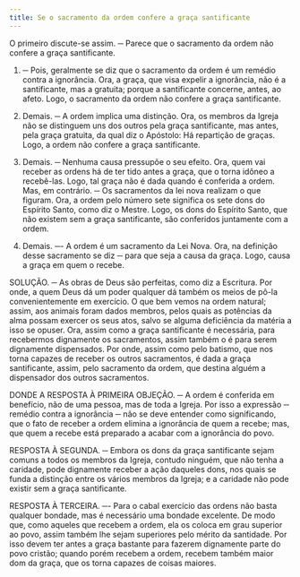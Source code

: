 ```yaml
---
title: Se o sacramento da ordem confere a graça santificante
---
```


O primeiro discute-se assim. ─ Parece que o sacramento da ordem não confere a graça santificante.  

1. ─ Pois, geralmente se diz que o sacramento da ordem é um remédio contra a ignorância. Ora, a graça, que visa expelir a ignorância, não é a santificante, mas a gratuita; porque a santificante concerne, antes, ao afeto. Logo, o sacramento da ordem não confere a graça santificante.  

2. Demais. ─ A ordem implica uma distinção. Ora, os membros da Igreja não se distinguem uns dos outros pela graça santificante, mas antes, pela graça gratuita, da qual diz o Apóstolo: Há repartição de graças. Logo, a ordem não confere a graça santificante.  

3. Demais. ─ Nenhuma causa pressupõe o seu efeito. Ora, quem vai receber as ordens há de ter tido antes a graça, que o torna idôneo a recebê-las. Logo, tal graça não é dada quando é conferida a ordem.  Mas, em contrário. ─ Os sacramentos da lei nova realizam o que figuram. Ora, a ordem pelo número sete significa os sete dons do Espírito Santo, como diz o Mestre. Logo, os dons do Espírito Santo, que não existem sem a graça santificante, são conferidos juntamente com a ordem.  

2. Demais. ─- A ordem é um sacramento da Lei Nova. Ora, na definição desse sacramento se diz ─ para que seja a causa da graça. Logo, causa a graça em quem o recebe.  

SOLUÇÃO. ─ As obras de Deus são perfeitas, como diz a Escritura. Por onde, a quem Deus dá um poder qualquer dá também os meios de pô-la convenientemente em exercício. O que bem vemos na ordem natural; assim, aos animais foram dados membros, pelos quais as potências da alma possam exercer os seus atos, salvo se alguma deficiência da matéria a isso se opuser. Ora, assim como a graça santificante é necessária, para recebermos dignamente os sacramentos, assim também o é para serem dignamente dispensados. Por onde, assim como pelo batismo, que nos torna capazes de receber os outros sacramentos, é dada a graça santificante, assim, pelo sacramento da ordem, que destina alguém a dispensador dos outros sacramentos.  

DONDE A RESPOSTA À PRIMEIRA OBJEÇÃO. ─ A ordem é conferida em benefício, não de uma pessoa, mas de toda a Igreja. Por isso a expressão ─ remédio contra a ignorância ─ não se deve entender como significando, que o fato de receber a ordem elimina a ignorância de quem a recebe; mas, que quem a recebe está preparado a acabar com a ignorância do povo.  

RESPOSTA À SEGUNDA. ─ Embora os dons da graça santificante sejam comuns a todos os membros da Igreja, contudo ninguém, que não tenha a caridade, pode dignamente receber a ação daqueles dons, nos quais se funda a distinção entre os vários membros da Igreja; e a caridade não pode existir sem a graça santificante.  

RESPOSTA À TERCEIRA. ─- Para o cabal exercício das ordens não basta qualquer bondade, mas é necessário uma bondade excelente. De modo que, como aqueles que recebem a ordem, ela os coloca em grau superior ao povo, assim também lhe sejam superiores pelo mérito da santidade. Por isso devem ter antes a graça bastante para fazerem dignamente parte do povo cristão; quando porém recebem a ordem, recebem também maior dom da graça, que os torna capazes de coisas maiores.